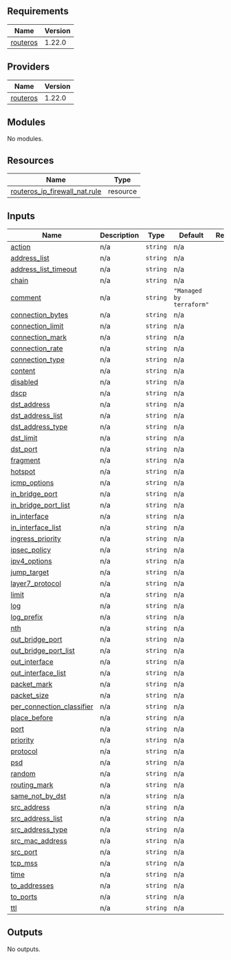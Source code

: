 <!-- BEGIN_TF_DOCS -->
## Requirements

| Name | Version |
|------|---------|
| <a name="requirement_routeros"></a> [routeros](#requirement\_routeros) | 1.22.0 |

## Providers

| Name | Version |
|------|---------|
| <a name="provider_routeros"></a> [routeros](#provider\_routeros) | 1.22.0 |

## Modules

No modules.

## Resources

| Name | Type |
|------|------|
| [routeros_ip_firewall_nat.rule](https://registry.terraform.io/providers/terraform-routeros/routeros/1.22.0/docs/resources/ip_firewall_nat) | resource |

## Inputs

| Name | Description | Type | Default | Required |
|------|-------------|------|---------|:--------:|
| <a name="input_action"></a> [action](#input\_action) | n/a | `string` | n/a | yes |
| <a name="input_address_list"></a> [address\_list](#input\_address\_list) | n/a | `string` | n/a | yes |
| <a name="input_address_list_timeout"></a> [address\_list\_timeout](#input\_address\_list\_timeout) | n/a | `string` | n/a | yes |
| <a name="input_chain"></a> [chain](#input\_chain) | n/a | `string` | n/a | yes |
| <a name="input_comment"></a> [comment](#input\_comment) | n/a | `string` | `"Managed by terraform"` | no |
| <a name="input_connection_bytes"></a> [connection\_bytes](#input\_connection\_bytes) | n/a | `string` | n/a | yes |
| <a name="input_connection_limit"></a> [connection\_limit](#input\_connection\_limit) | n/a | `string` | n/a | yes |
| <a name="input_connection_mark"></a> [connection\_mark](#input\_connection\_mark) | n/a | `string` | n/a | yes |
| <a name="input_connection_rate"></a> [connection\_rate](#input\_connection\_rate) | n/a | `string` | n/a | yes |
| <a name="input_connection_type"></a> [connection\_type](#input\_connection\_type) | n/a | `string` | n/a | yes |
| <a name="input_content"></a> [content](#input\_content) | n/a | `string` | n/a | yes |
| <a name="input_disabled"></a> [disabled](#input\_disabled) | n/a | `string` | n/a | yes |
| <a name="input_dscp"></a> [dscp](#input\_dscp) | n/a | `string` | n/a | yes |
| <a name="input_dst_address"></a> [dst\_address](#input\_dst\_address) | n/a | `string` | n/a | yes |
| <a name="input_dst_address_list"></a> [dst\_address\_list](#input\_dst\_address\_list) | n/a | `string` | n/a | yes |
| <a name="input_dst_address_type"></a> [dst\_address\_type](#input\_dst\_address\_type) | n/a | `string` | n/a | yes |
| <a name="input_dst_limit"></a> [dst\_limit](#input\_dst\_limit) | n/a | `string` | n/a | yes |
| <a name="input_dst_port"></a> [dst\_port](#input\_dst\_port) | n/a | `string` | n/a | yes |
| <a name="input_fragment"></a> [fragment](#input\_fragment) | n/a | `string` | n/a | yes |
| <a name="input_hotspot"></a> [hotspot](#input\_hotspot) | n/a | `string` | n/a | yes |
| <a name="input_icmp_options"></a> [icmp\_options](#input\_icmp\_options) | n/a | `string` | n/a | yes |
| <a name="input_in_bridge_port"></a> [in\_bridge\_port](#input\_in\_bridge\_port) | n/a | `string` | n/a | yes |
| <a name="input_in_bridge_port_list"></a> [in\_bridge\_port\_list](#input\_in\_bridge\_port\_list) | n/a | `string` | n/a | yes |
| <a name="input_in_interface"></a> [in\_interface](#input\_in\_interface) | n/a | `string` | n/a | yes |
| <a name="input_in_interface_list"></a> [in\_interface\_list](#input\_in\_interface\_list) | n/a | `string` | n/a | yes |
| <a name="input_ingress_priority"></a> [ingress\_priority](#input\_ingress\_priority) | n/a | `string` | n/a | yes |
| <a name="input_ipsec_policy"></a> [ipsec\_policy](#input\_ipsec\_policy) | n/a | `string` | n/a | yes |
| <a name="input_ipv4_options"></a> [ipv4\_options](#input\_ipv4\_options) | n/a | `string` | n/a | yes |
| <a name="input_jump_target"></a> [jump\_target](#input\_jump\_target) | n/a | `string` | n/a | yes |
| <a name="input_layer7_protocol"></a> [layer7\_protocol](#input\_layer7\_protocol) | n/a | `string` | n/a | yes |
| <a name="input_limit"></a> [limit](#input\_limit) | n/a | `string` | n/a | yes |
| <a name="input_log"></a> [log](#input\_log) | n/a | `string` | n/a | yes |
| <a name="input_log_prefix"></a> [log\_prefix](#input\_log\_prefix) | n/a | `string` | n/a | yes |
| <a name="input_nth"></a> [nth](#input\_nth) | n/a | `string` | n/a | yes |
| <a name="input_out_bridge_port"></a> [out\_bridge\_port](#input\_out\_bridge\_port) | n/a | `string` | n/a | yes |
| <a name="input_out_bridge_port_list"></a> [out\_bridge\_port\_list](#input\_out\_bridge\_port\_list) | n/a | `string` | n/a | yes |
| <a name="input_out_interface"></a> [out\_interface](#input\_out\_interface) | n/a | `string` | n/a | yes |
| <a name="input_out_interface_list"></a> [out\_interface\_list](#input\_out\_interface\_list) | n/a | `string` | n/a | yes |
| <a name="input_packet_mark"></a> [packet\_mark](#input\_packet\_mark) | n/a | `string` | n/a | yes |
| <a name="input_packet_size"></a> [packet\_size](#input\_packet\_size) | n/a | `string` | n/a | yes |
| <a name="input_per_connection_classifier"></a> [per\_connection\_classifier](#input\_per\_connection\_classifier) | n/a | `string` | n/a | yes |
| <a name="input_place_before"></a> [place\_before](#input\_place\_before) | n/a | `string` | n/a | yes |
| <a name="input_port"></a> [port](#input\_port) | n/a | `string` | n/a | yes |
| <a name="input_priority"></a> [priority](#input\_priority) | n/a | `string` | n/a | yes |
| <a name="input_protocol"></a> [protocol](#input\_protocol) | n/a | `string` | n/a | yes |
| <a name="input_psd"></a> [psd](#input\_psd) | n/a | `string` | n/a | yes |
| <a name="input_random"></a> [random](#input\_random) | n/a | `string` | n/a | yes |
| <a name="input_routing_mark"></a> [routing\_mark](#input\_routing\_mark) | n/a | `string` | n/a | yes |
| <a name="input_same_not_by_dst"></a> [same\_not\_by\_dst](#input\_same\_not\_by\_dst) | n/a | `string` | n/a | yes |
| <a name="input_src_address"></a> [src\_address](#input\_src\_address) | n/a | `string` | n/a | yes |
| <a name="input_src_address_list"></a> [src\_address\_list](#input\_src\_address\_list) | n/a | `string` | n/a | yes |
| <a name="input_src_address_type"></a> [src\_address\_type](#input\_src\_address\_type) | n/a | `string` | n/a | yes |
| <a name="input_src_mac_address"></a> [src\_mac\_address](#input\_src\_mac\_address) | n/a | `string` | n/a | yes |
| <a name="input_src_port"></a> [src\_port](#input\_src\_port) | n/a | `string` | n/a | yes |
| <a name="input_tcp_mss"></a> [tcp\_mss](#input\_tcp\_mss) | n/a | `string` | n/a | yes |
| <a name="input_time"></a> [time](#input\_time) | n/a | `string` | n/a | yes |
| <a name="input_to_addresses"></a> [to\_addresses](#input\_to\_addresses) | n/a | `string` | n/a | yes |
| <a name="input_to_ports"></a> [to\_ports](#input\_to\_ports) | n/a | `string` | n/a | yes |
| <a name="input_ttl"></a> [ttl](#input\_ttl) | n/a | `string` | n/a | yes |

## Outputs

No outputs.
<!-- END_TF_DOCS -->